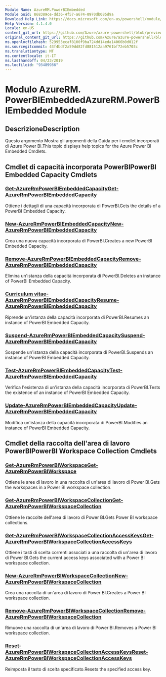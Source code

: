```yaml
---
Module Name: AzureRM.PowerBIEmbedded
Module Guid: 868389ce-dd36-4f57-a674-0970db085d9a
Download Help Link: https://docs.microsoft.com/en-us/powershell/module/azurerm.powerbiembedded
Help Version: 4.1.4.0
Locale: en-US
content_git_url: https://github.com/Azure/azure-powershell/blob/preview/src/ResourceManager/PowerBIEmbedded/Commands.Management.PowerBIEmbedded/help/AzureRM.PowerBIEmbedded.md
original_content_git_url: https://github.com/Azure/azure-powershell/blob/preview/src/ResourceManager/PowerBIEmbedded/Commands.Management.PowerBIEmbedded/help/AzureRM.PowerBIEmbedded.md
ms.openlocfilehash: 529953ecaf8100f9ba724dd14eda14066b0d012f
ms.sourcegitcommit: 43f4bdf2a59dd82fd881512aa9761bf72eb5703c
ms.translationtype: MT
ms.contentlocale: it-IT
ms.lasthandoff: 04/23/2019
ms.locfileid: "93489986"
---
```

# <span data-ttu-id="9211b-101">Modulo AzureRM. PowerBIEmbedded</span><span class="sxs-lookup"><span data-stu-id="9211b-101">AzureRM.PowerBIEmbedded Module</span></span>
## <span data-ttu-id="9211b-102">Descrizione</span><span class="sxs-lookup"><span data-stu-id="9211b-102">Description</span></span>
<span data-ttu-id="9211b-103">Questo argomento Mostra gli argomenti della Guida per i cmdlet incorporati di Azure Power BI.</span><span class="sxs-lookup"><span data-stu-id="9211b-103">This topic displays help topics for the Azure Power BI Embedded Cmdlets.</span></span>

## <span data-ttu-id="9211b-104">Cmdlet di capacità incorporata PowerBI</span><span class="sxs-lookup"><span data-stu-id="9211b-104">PowerBI Embedded Capacity Cmdlets</span></span>
### [<span data-ttu-id="9211b-105">Get-AzureRmPowerBIEmbeddedCapacity</span><span class="sxs-lookup"><span data-stu-id="9211b-105">Get-AzureRmPowerBIEmbeddedCapacity</span></span>](Get-AzureRmPowerBIEmbeddedCapacity.md)
<span data-ttu-id="9211b-106">Ottiene i dettagli di una capacità incorporata di PowerBI.</span><span class="sxs-lookup"><span data-stu-id="9211b-106">Gets the details of a PowerBI Embedded Capacity.</span></span>

### [<span data-ttu-id="9211b-107">New-AzureRmPowerBIEmbeddedCapacity</span><span class="sxs-lookup"><span data-stu-id="9211b-107">New-AzureRmPowerBIEmbeddedCapacity</span></span>](New-AzureRmPowerBIEmbeddedCapacity.md)
<span data-ttu-id="9211b-108">Crea una nuova capacità incorporata di PowerBI.</span><span class="sxs-lookup"><span data-stu-id="9211b-108">Creates a new PowerBI Embedded Capacity.</span></span>

### [<span data-ttu-id="9211b-109">Remove-AzureRmPowerBIEmbeddedCapacity</span><span class="sxs-lookup"><span data-stu-id="9211b-109">Remove-AzureRmPowerBIEmbeddedCapacity</span></span>](Remove-AzureRmPowerBIEmbeddedCapacity.md)
<span data-ttu-id="9211b-110">Elimina un'istanza della capacità incorporata di PowerBI.</span><span class="sxs-lookup"><span data-stu-id="9211b-110">Deletes an instance of PowerBI Embedded Capacity.</span></span>

### [<span data-ttu-id="9211b-111">Curriculum vitae-AzureRmPowerBIEmbeddedCapacity</span><span class="sxs-lookup"><span data-stu-id="9211b-111">Resume-AzureRmPowerBIEmbeddedCapacity</span></span>](Resume-AzureRmPowerBIEmbeddedCapacity.md)
<span data-ttu-id="9211b-112">Riprende un'istanza della capacità incorporata di PowerBI.</span><span class="sxs-lookup"><span data-stu-id="9211b-112">Resumes an instance of PowerBI Embedded Capacity.</span></span>

### [<span data-ttu-id="9211b-113">Suspend-AzureRmPowerBIEmbeddedCapacity</span><span class="sxs-lookup"><span data-stu-id="9211b-113">Suspend-AzureRmPowerBIEmbeddedCapacity</span></span>](Suspend-AzureRmPowerBIEmbeddedCapacity.md)
<span data-ttu-id="9211b-114">Sospende un'istanza della capacità incorporata di PowerBI.</span><span class="sxs-lookup"><span data-stu-id="9211b-114">Suspends an instance of PowerBI Embedded Capacity.</span></span>

### [<span data-ttu-id="9211b-115">Test-AzureRmPowerBIEmbeddedCapacity</span><span class="sxs-lookup"><span data-stu-id="9211b-115">Test-AzureRmPowerBIEmbeddedCapacity</span></span>](Test-AzureRmPowerBIEmbeddedCapacity.md)
<span data-ttu-id="9211b-116">Verifica l'esistenza di un'istanza della capacità incorporata di PowerBI.</span><span class="sxs-lookup"><span data-stu-id="9211b-116">Tests the existence of an instance of PowerBI Embedded Capacity.</span></span>

### [<span data-ttu-id="9211b-117">Update-AzureRmPowerBIEmbeddedCapacity</span><span class="sxs-lookup"><span data-stu-id="9211b-117">Update-AzureRmPowerBIEmbeddedCapacity</span></span>](Update-AzureRmPowerBIEmbeddedCapacity.md)
<span data-ttu-id="9211b-118">Modifica un'istanza della capacità incorporata di PowerBI.</span><span class="sxs-lookup"><span data-stu-id="9211b-118">Modifies an instance of PowerBI Embedded Capacity.</span></span>


## <span data-ttu-id="9211b-119">Cmdlet della raccolta dell'area di lavoro PowerBI</span><span class="sxs-lookup"><span data-stu-id="9211b-119">PowerBI Workspace Collection Cmdlets</span></span>
### [<span data-ttu-id="9211b-120">Get-AzureRmPowerBIWorkspace</span><span class="sxs-lookup"><span data-stu-id="9211b-120">Get-AzureRmPowerBIWorkspace</span></span>](Get-AzureRmPowerBIWorkspace.md)
<span data-ttu-id="9211b-121">Ottiene le aree di lavoro in una raccolta di un'area di lavoro di Power BI.</span><span class="sxs-lookup"><span data-stu-id="9211b-121">Gets the workspaces in a Power BI workspace collection.</span></span>

### [<span data-ttu-id="9211b-122">Get-AzureRmPowerBIWorkspaceCollection</span><span class="sxs-lookup"><span data-stu-id="9211b-122">Get-AzureRmPowerBIWorkspaceCollection</span></span>](Get-AzureRmPowerBIWorkspaceCollection.md)
<span data-ttu-id="9211b-123">Ottiene le raccolte dell'area di lavoro di Power BI.</span><span class="sxs-lookup"><span data-stu-id="9211b-123">Gets Power BI workspace collections.</span></span>

### [<span data-ttu-id="9211b-124">Get-AzureRmPowerBIWorkspaceCollectionAccessKeys</span><span class="sxs-lookup"><span data-stu-id="9211b-124">Get-AzureRmPowerBIWorkspaceCollectionAccessKeys</span></span>](Get-AzureRmPowerBIWorkspaceCollectionAccessKeys.md)
<span data-ttu-id="9211b-125">Ottiene i tasti di scelta correnti associati a una raccolta di un'area di lavoro di Power BI.</span><span class="sxs-lookup"><span data-stu-id="9211b-125">Gets the current access keys associated with a Power BI workspace collection.</span></span>

### [<span data-ttu-id="9211b-126">New-AzureRmPowerBIWorkspaceCollection</span><span class="sxs-lookup"><span data-stu-id="9211b-126">New-AzureRmPowerBIWorkspaceCollection</span></span>](New-AzureRmPowerBIWorkspaceCollection.md)
<span data-ttu-id="9211b-127">Crea una raccolta di un'area di lavoro di Power BI.</span><span class="sxs-lookup"><span data-stu-id="9211b-127">Creates a Power BI workspace collection.</span></span>

### [<span data-ttu-id="9211b-128">Remove-AzureRmPowerBIWorkspaceCollection</span><span class="sxs-lookup"><span data-stu-id="9211b-128">Remove-AzureRmPowerBIWorkspaceCollection</span></span>](Remove-AzureRmPowerBIWorkspaceCollection.md)
<span data-ttu-id="9211b-129">Rimuove una raccolta di un'area di lavoro di Power BI.</span><span class="sxs-lookup"><span data-stu-id="9211b-129">Removes a Power BI workspace collection.</span></span>

### [<span data-ttu-id="9211b-130">Reset-AzureRmPowerBIWorkspaceCollectionAccessKeys</span><span class="sxs-lookup"><span data-stu-id="9211b-130">Reset-AzureRmPowerBIWorkspaceCollectionAccessKeys</span></span>](Reset-AzureRmPowerBIWorkspaceCollectionAccessKeys.md)
<span data-ttu-id="9211b-131">Reimposta il tasto di scelta specificato.</span><span class="sxs-lookup"><span data-stu-id="9211b-131">Resets the specified access key.</span></span>

